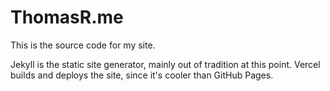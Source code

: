 # ThomasR.me

This is the source code for my site. 

Jekyll is the static site generator, mainly out of tradition at this point.
Vercel builds and deploys the site, since it's cooler than GitHub Pages.